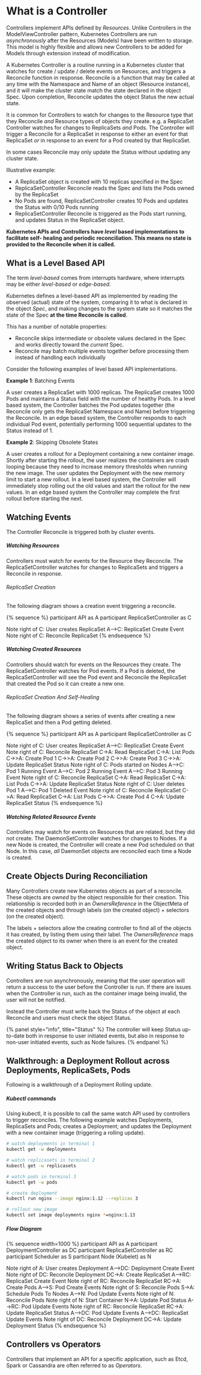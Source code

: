 # What is a Controller

Controllers implement APIs defined by *Resources*.  Unlike Controllers in the ModelViewController
pattern, Kubernetes Controllers are run *asynchronously* after the Resources (Models) have
been written to storage.  This model is highly flexible and allows new Controllers to be
added for Models through extension instead of modification.
  
A Kubernetes Controller is a routine running in a Kubernetes cluster that watches for create /
update / delete events on Resources, and triggers a Reconcile function in response.  Reconcile
is a function that may be called at any time with the Namespace and Name of an object (Resource
instance), and it will make the cluster state match the state declared in the object Spec.
Upon completion, Reconcile updates the object Status the new actual state.

It is common for Controllers to watch for changes to the Resource type that they Reconcile
*and* Resource types of objects they create.  e.g. a ReplicaSet Controller watches for
changes to ReplicaSets *and* Pods.  The Controller will trigger a Reconcile for a ReplicaSet
in response to either an event for that ReplicaSet *or* in response to an event for a
Pod created by that ReplicaSet.

In some cases Reconcile may only update the Status without updating any cluster state.  

Illustrative example:

- A ReplicaSet object is created with 10 replicas specified in the Spec
- ReplicaSetController Reconcile reads the Spec and lists the Pods owned by the ReplicaSet
- No Pods are found, ReplicaSetController creates 10 Pods and updates the Status with 0/10 Pods running
- ReplicaSetController Reconcile is triggered as the Pods start running, and updates Status in the
  ReplicaSet object.


**Kubernetes APIs and Controllers have *level* based implementations to facilitate self-
healing and periodic reconciliation.  This means no state is provided to the Reconcile
when it is called.**

## What is a Level Based API

The term *level-based* comes from interrupts hardware, where interrupts may be either *level-based* or *edge-based*.

Kubernetes defines a level-based API as implemented by reading the observed (actual) state of the system,
comparing it to what is declared in the object *Spec*, and making changes to the system state so
it matches the state of the Spec **at the time Reconcile is called**.
 
This has a number of notable properties:

- Reconcile skips intermediate or obsolete values declared in the Spec and
  works directly toward the *current* Spec.
- Reconcile may batch multiple events together before processing them instead
  of handling each individually

Consider the following examples of level based API implementations.

**Example 1**: Batching Events

A user creates a ReplicaSet with 1000 replicas.  The ReplicaSet creates 1000 Pods and maintains a
Status field with the number of healthy Pods.  In a level based system, the Controller batches
the Pod updates together (the Reconcile only gets the ReplicaSet Namespace and Name) before triggering
the Reconcile.  In an edge based system, the Controller responds to each individual Pod event, potentially
performing 1000 sequential updates to the Status instead of 1.

**Example 2**: Skipping Obsolete States

A user creates a rollout for a Deployment containing a new container image.  Shortly after
starting the rollout, the user realizes the containers are crash looping because they need
to increase memory thresholds when running the new image.
The user updates the Deployment with the new memory limit to start a new rollout.  In a
level based system, the Controller will immediately stop rolling out the old values and start
the rollout for the new values.  In an edge based system the Controller may complete the first
rollout before starting the next.

## Watching Events

The Controller Reconcile is triggered both by cluster events.

##### Watching Resources

Controllers must watch for events for the Resource they Reconcile.  The ReplicaSetController
watches for changes to ReplicaSets and triggers a Reconcile in response.
 
###### ReplicaSet Creation

The following diagram shows a creation event triggering a reconcile.

{% sequence %}
participant API as A
participant ReplicaSetController as C

Note right of C: User creates ReplicaSet
A-->C: ReplicaSet Create Event
Note right of C: Reconcile ReplicaSet
{% endsequence %}

##### Watching Created Resources

Controllers should watch for events on the Resources they create.  The ReplicaSetController watches
for Pod events.  If a Pod is deleted, the ReplicaSetController will see the Pod event and
Reconcile the ReplicaSet that created the Pod so it can create a new one.

###### ReplicaSet Creation And Self-Healing

The following diagram shows a series of events after creating a new ReplicaSet and then a Pod getting deleted.

{% sequence %}
participant API as A
participant ReplicaSetController as C

Note right of C: User creates ReplicaSet
A-->C: ReplicaSet Create Event
Note right of C: Reconcile ReplicaSet
C->A: Read ReplicaSet
C->A: List Pods
C->>A: Create Pod 1
C->>A: Create Pod 2
C->>A: Create Pod 3
C->>A: Update ReplicaSet Status
Note right of C: Pods started on Nodes
A-->C: Pod 1 Running Event
A-->C: Pod 2 Running Event
A-->C: Pod 3 Running Event
Note right of C: Reconcile ReplicaSet
C->A: Read ReplicaSet
C->A: List Pods
C->>A: Update ReplicaSet Status
Note right of C: User deletes Pod 1
A-->C: Pod 1 Deleted Event
Note right of C: Reconcile ReplicaSet
C->A: Read ReplicaSet
C->A: List Pods
C->>A: Create Pod 4
C->A: Update ReplicaSet Status
{% endsequence %}

##### Watching Related Resource Events

Controllers may watch for events on Resources that are related, but they did not create.  The
DaemonSetController watches for changes to Nodes.  If a new Node is created, the Controller
will create a new Pod scheduled on that Node.  In this case, *all* DaemonSet objects are reconciled
each time a Node is created.

## Create Objects During Reconciliation

Many Controllers create new Kubernetes objects as part of a reconcile.  These objects
are *owned* by the object responsible for their creation.
This relationship is recorded both in an *OwnersReference* in the ObjectMeta of the created
objects and through labels (on the created object) + selectors (on the created object).

The labels + selectors allow the creating controller to find all of the objects it has created,
by listing them using their label.  The *OwnersReference* maps the created object to its
owner when there is an event for the created object.

## Writing Status Back to Objects

Controllers are run asynchronously, meaning that the user operation will return a success to
the user before the Controller is run.  If there are issues when the Controller is run,
such as the container image being invalid, the user will not be notified.

Instead the Controller must write back the Status of the object at each Reconcile and
users must check the object Status.

{% panel style="info", title="Status" %}
The controller will keep Status up-to-date both in response to user initiated events, but also
in response to non-user initiated events, such as Node failures.
{% endpanel %}

## Walkthrough: a Deployment Rollout across Deployments, ReplicaSets, Pods

Following is a walkthrough of a Deployment Rolling update.

##### Kubectl commands

Using kubectl, it is possible to call the same watch API used by controllers to trigger
reconciles.  The following example watches Deployments, ReplicaSets and Pods; creates a Deployment;
and updates the Deployment with a new container image (triggering a rolling update).

```bash
# watch deployments in terminal 1
kubectl get -w deployments

# watch replicasets in terminal 2
kubectl get -w replicasets

# watch pods in terminal 3
kubectl get -w pods 

# create deployment
kubectl run nginx --image nginx:1.12 --replicas 3

# rollout new image
kubectl set image deployments nginx *=nginx:1.13
```

##### Flow Diagram

{% sequence width=1000 %}
participant API as A
participant DeploymentController as DC
participant ReplicaSetController as RC
participant Scheduler as S
participant Node (Kubelet) as N

Note right of A: User creates Deployment
A-->DC: Deployment Create Event
Note right of DC: Reconcile Deployment
DC->A: Create ReplicaSet
A-->RC: ReplicaSet Create Event
Note right of RC: Reconcile ReplicaSet
RC->A: Create Pods
A-->S: Pod Create Events
Note right of S: Reconcile Pods
S->A: Schedule Pods To Nodes
A-->N: Pod Update Events
Note right of N: Reconcile Pods
Note right of N: Start Container
N->A: Update Pod Status
A-->RC: Pod Update Events
Note right of RC: Reconcile ReplicaSet
RC->A: Update ReplicaSet Status
A-->DC: Pod Update Events
A-->DC: ReplicaSet Update Events
Note right of DC: Reconcile Deployment
DC->A: Update Deployment Status
{% endsequence %}

## Controllers vs Operators

Controllers that implement an API for a specific application, such as Etcd, Spark or Cassandra are
often referred to as *Operators*.
